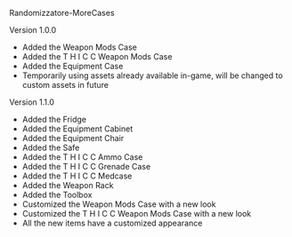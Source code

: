 Randomizzatore-MoreCases

Version 1.0.0
- Added the Weapon Mods Case
- Added the T H I C C Weapon Mods Case
- Added the Equipment Case
- Temporarily using assets already available in-game, will be changed to custom assets in future

Version 1.1.0
- Added the Fridge
- Added the Equipment Cabinet
- Added the Equipment Chair
- Added the Safe
- Added the T H I C C Ammo Case
- Added the T H I C C Grenade Case
- Added the T H I C C Medcase
- Added the Weapon Rack
- Added the Toolbox
- Customized the Weapon Mods Case with a new look
- Customized the T H I C C Weapon Mods Case with a new look
- All the new items have a customized appearance